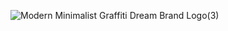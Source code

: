 ![Modern Minimalist Graffiti Dream Brand Logo(3)](https://github.com/user-attachments/assets/4f6b007f-4d5e-4a00-b792-662e86868fb5)
